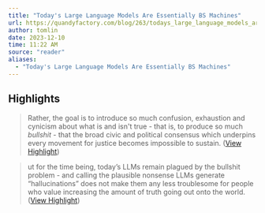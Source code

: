 ```yaml
---
title: "Today's Large Language Models Are Essentially BS Machines"
url: https://quandyfactory.com/blog/263/todays_large_language_models_are_essentially_bs_machines
author: tomlin
date: 2023-12-10
time: 11:22 AM
source: "reader"
aliases:
  - "Today's Large Language Models Are Essentially BS Machines"
---
```

## Highlights
> Rather, the goal is to introduce so much confusion, exhaustion and cynicism about what is and isn't true - that is, to produce so much *bullshit* - that the broad civic and political consensus which underpins every movement for justice becomes impossible to sustain. ([View Highlight](https://read.readwise.io/read/01haezt6jdykxedtys4e8jjw6p))

> ut for the time being, today’s LLMs remain plagued by the bullshit problem - and calling the plausible nonsense LLMs generate “hallucinations” does not make them any less troublesome for people who value increasing the amount of truth going out onto the world. ([View Highlight](https://read.readwise.io/read/01haezya48dk5n7nfq4026nkzd))


